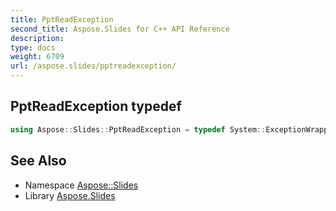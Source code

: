 ```yaml
---
title: PptReadException
second_title: Aspose.Slides for C++ API Reference
description: 
type: docs
weight: 6709
url: /aspose.slides/pptreadexception/
---
```

## PptReadException typedef




```cpp
using Aspose::Slides::PptReadException = typedef System::ExceptionWrapper<Details_PptReadException>
```

## See Also

* Namespace [Aspose::Slides](../)
* Library [Aspose.Slides](../../)